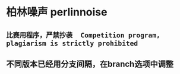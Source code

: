 # 柏林噪声 perlinnoise
## `比赛用程序，严禁抄袭  Competition program, plagiarism is strictly prohibited`
## 不同版本已经用分支间隔，在branch选项中调整
